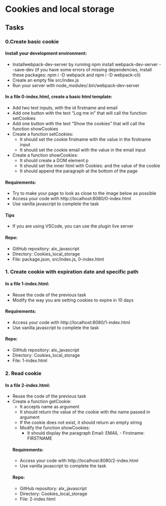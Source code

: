 <h1>Cookies and local storage</h1>
<div>
<h2>Tasks</h2>
<h3>0.Create basic cookie</h3>
<h4> Install your development environment:</h4>
<p>
<ul>
<li>Installwebpack-dev-server by running npm install webpack-dev-server --save-dev (if you have some errors of missing dependencies, install these packages: npm i -D webpack and npm i -D webpack-cli)</li>
<li>Create an empty file src/index.js</li>
<li>Run your server with node_modules/.bin/webpack-dev-server</li>
</ul>
</p>
<h4>In a file 0-index.html, create a basic html template:</h4>
<p>
<ul>
<li>Add two text inputs, with the id firstname and email</li>
<li>Add one button with the text “Log me in” that will call the function setCookies</li>
<li>Add one button with the text “Show the cookies” that will call the function showCookies</li>
<li>Create a function setCookies:
<ul>
<li>It should set the cookie firstname with the value in the firstname input</li>
<li>It should set the cookie email with the value in the email input</li>
</ul>
</li>
<li>Create a function showCookies:
<ul>
<li>It should create a DOM element p</li>
<li>It should set the inner html with Cookies: and the value of the cookie</li>
<li>It should append the paragraph at the bottom of the page</li>
</ul>
</li>
</ul>
</p>
<h4> Requirements:</h4>
<p>
<ul>
<li>Try to make your page to look as close to the image below as possible</li>
<img src="C:\Users\Admin\Downloads\5bcb67bddaba890742ab.png" alt="">
<li>Access your code with http://localhost:8080/0-index.html</li>
<li>Use vanilla javascript to complete the task</li>
</ul>
</p>
<p>
<h4>Tips</h4>
<p>
<ul>
<li>If you are using VSCode, you can use the plugin live server</li>
</ul>
</p>
<p>
<h4>Repo:</h4>
<ul>
<li>GitHub repository: alx_javascript</li>
<li>Directory: Cookies_local_storage</li>
<li>File: package.json, src/index.js, 0-index.html</li>
</ul>
<h3> 1. Create cookie with expiration date and specific path</h3>
<h4> In a file 1-index.html: </h4>
<p>
<ul>
<li>Reuse the code of the previous task</li>
<li>Modify the way you are setting cookies to expire in 10 days</li>
</ul>
<h4>Requirements:</h4>
<ul>
<li>Access your code with http://localhost:8080/1-index.html</li>
<li>Use vanilla javascript to complete the task</li>
</ul>
<h4>Repo:</h4>
<ul>
<li>GitHub repository: alx_javascript</li>
<li>Directory: Cookies_local_storage</li>
<li>File: 1-index.html</li>
</ul>
</p>
<h3> 2. Read cookie</h3>
<h4>In a file 2-index.html:</h4>
<p>
<ul>
<li>Reuse the code of the previous task</li>
<li>Create a function getCookie:
<ul>
<li>It accepts name as argument</li>
<li>It should return the value of the cookie with the name passed in argument<?</li>
<li>If the cookie does not exist, it should return an empty string</li>
</ul>
<ul>
<li>Modify the function showCookies:
<ul>
<li>It should display the paragraph Email: EMAIL - Firstname: FIRSTNAME</li>
</ul>
</li>
</ul>
<h4>Requirements:</h4>
<ul>
<li>Access your code with http://localhost:8080/2-index.html</li>
<li>Use vanilla javascript to complete the task</li>
</ul>
<h4>Repo:</h4>
<ul>
<li>GitHub repository: alx_javascript</li>
<li>Directory: Cookies_local_storage</li>
<li>File: 2-index.html</li>
</ul>






